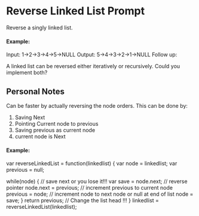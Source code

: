 # Reverse Linked List Prompt

Reverse a singly linked list.

#### Example:

Input: 1->2->3->4->5->NULL
Output: 5->4->3->2->1->NULL
Follow up:

A linked list can be reversed either iteratively or recursively. Could you implement both?

## Personal Notes

Can be faster by actually reversing the node orders. This can be done by:

  1. Saving Next
  2. Pointing Current node to previous
  3. Saving previous as current node
  4. current node is Next
   
   
   #### Example:
   var reverseLinkedList = function(linkedlist) {
  var node = linkedlist;
  var previous = null;

  while(node) {
    // save next or you lose it!!!
    var save = node.next;
    // reverse pointer
    node.next = previous;
    // increment previous to current node
    previous = node;
    // increment node to next node or null at end of list
    node = save;
  }
  return previous;   // Change the list head !!!
}
linkedlist = reverseLinkedList(linkedlist);
